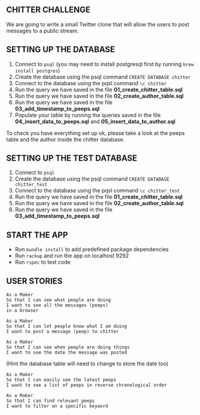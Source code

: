 ## CHITTER CHALLENGE

We are going to write a small Twitter clone that will allow the users to post messages to a public stream.

## SETTING UP THE DATABASE

1. Connect to `psql` (you may need to install postgresql first by running `brew install postgres`)
2. Create the database using the psql command `CREATE DATABASE chitter`
3. Connect to the database using the pqsl command `\c chitter`
4. Run the query we have saved in the file **01_create_chitter_table.sql**
5. Run the query we have saved in the file **02_create_author_table.sql**
6. Run the query we have saved in the file **03_add_timestamp_to_peeps.sql**
7. Populate your table by running the queries saved in the file **04_insert_data_to_peeps.sql** and **05_insert_data_to_author.sql**

To check you have everything set up ok, please take a look at the peeps table and the author inside the chitter database.

## SETTING UP THE TEST DATABASE

1. Connect to `psql`
2. Create the database using the psql command `CREATE DATABASE chitter_test`
3. Connect to the database using the pqsl command `\c chitter_test`
4. Run the query we have saved in the file **01_create_chitter_table.sql**
5. Run the query we have saved in the file **02_create_author_table.sql**
6. Run the query we have saved in the file **03_add_timestamp_to_peeps.sql**

## START THE APP

- Run `bundle install` to add predefined package dependencies
- Run `rackup` and run the app on localhost 9292
- Run `rspec` to test code

## USER STORIES

```
As a Maker
So that I can see what people are doing
I want to see all the messages (peeps)
in a browser
```

```
As a Maker
So that I can let people know what I am doing
I want to post a message (peep) to chitter
```

```
As a Maker
So that I can see when people are doing things
I want to see the date the message was posted
```

(Hint the database table will need to change to store the date too)

```
As a Maker
So that I can easily see the latest peeps
I want to see a list of peeps in reverse chronological order
```

```
As a Maker
So that I can find relevant peeps
I want to filter on a specific keyword
```
